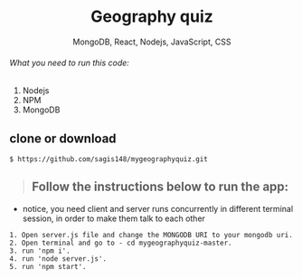 
<h1 align="center">
Geography quiz
</h1>

<p align="center">
MongoDB, React, Nodejs, JavaScript, CSS
</p>

###### What you need to run this code:
1. Nodejs
2. NPM
3. MongoDB

## clone or download
```terminal
$ https://github.com/sagis148/mygeographyquiz.git
```

> ## Follow the instructions below to run the app:
* notice, you need client and server runs concurrently in different terminal session, in order to make them talk to each other
```
1. Open server.js file and change the MONGODB URI to your mongodb uri.
2. Open terminal and go to - cd mygeographyquiz-master.
3. run 'npm i'.
4. run 'node server.js'.
5. run 'npm start'.
```
